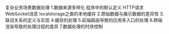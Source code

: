 复杂业务场景数据处理
1.数据来源多样化
    程序中的默认定义
    HTTP请求
    WebSocket消息
    localstorage之类的本地缓存
2.原始数据与展示数据的差异性
3.联动关系的定义与实现
4.缓存的处理
5.前端路由导致的应用多入口的处理
6.跨端渲染导致的处理过程的差异
7.数据处理的时序控制






